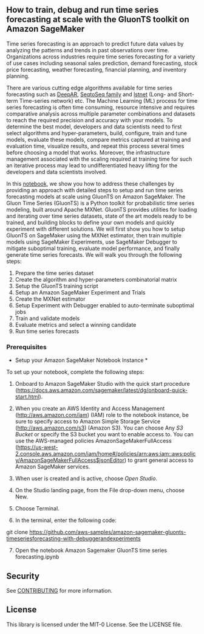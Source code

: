 ## How to train, debug and run time series forecasting at scale with the GluonTS toolkit on Amazon SageMaker

Time series forecasting is an approach to predict future data values by analyzing the patterns and trends in past observations over time. Organizations across industries require time series forecasting for a variety of use cases including seasonal sales prediction, demand forecasting, stock price forecasting, weather forecasting, financial planning, and inventory planning. 

There are various cutting edge algorithms available for time series forecasting such as [DeepAR](https://docs.aws.amazon.com/sagemaker/latest/dg/deepar.html), [SeqtoSeq family](https://ts.gluon.ai/api/gluonts/gluonts.model.seq2seq.html) and [lstnet](https://ts.gluon.ai/api/gluonts/gluonts.model.lstnet.html) (Long- and Short-term Time-series network) etc. The Machine Learning (ML) process for time series forecasting is often time consuming, resource intensive and requires comparative analysis across multiple parameter combinations and datasets to reach the required precision and accuracy with your models. To determine the best model, developers and data scientists need to first select algorithms and hyper-parameters, build, configure, train and tune models, evaluate these models, compare metrics captured at training and evaluation time, visualize results, and repeat this process several times before choosing a model that works. Moreover, the infrastructure management associated with the scaling required at training time for such an iterative process may lead to undifferentiated heavy lifting for the developers and data scientists involved.

In this [notebook](https://github.com/aws-samples/amazon-sagemaker-gluonts-timeseriesforecasting-with-debuggerandexperiments/blob/main/Amazon%20Sagemaker%20GluonTS%20time%20series%20forecasting.ipynb), we show you how to address these challenges by providing an approach with detailed steps to setup and run time series forecasting models at scale using GluonTS on Amazon SageMaker. The Gluon Time Series (GluonTS) is a Python toolkit for probabilistic time series modeling, built around Apache MXNet. GluonTS provides utilities for loading and iterating over time series datasets, state of the art models ready to be trained, and building blocks to define your own models and quickly experiment with different solutions. We will first show you how to setup GluonTS on SageMaker using the MXNet estimator, then train multiple models using SageMaker Experiments, use SageMaker Debugger to mitigate suboptimal training, evaluate model performance, and finally generate time series forecasts. We will walk you through the following steps:
1.	Prepare the time series dataset
2.	Create the algorithm and hyper-parameters combinatorial matrix
3.	Setup the GluonTS training script
4.	Setup an Amazon SageMaker Experiment and Trials
5.	Create the MXNet estimator
6.	Setup Experiment with Debugger enabled to auto-terminate suboptimal jobs
7.	Train and validate models
8.	Evaluate metrics and select a winning candidate
9.	Run time series forecasts

### Prerequisites

* Setup your Amazon SageMaker Notebook Instance *

To set up your notebook, complete the following steps:

1. Onboard to Amazon SageMaker Studio with the quick start procedure (https://docs.aws.amazon.com/sagemaker/latest/dg/onboard-quick-start.html).
2. When you create an AWS Identity and Access Management (http://aws.amazon.com/iam) (IAM) role to the notebook instance, be sure to specify access to Amazon Simple Storage Service (http://aws.amazon.com/s3) (Amazon S3). You can choose Any *S3 Bucket* or specify the S3 bucket you want to enable access to. You can use the AWS-managed policies AmazonSageMakerFullAccess (https://us-west-2.console.aws.amazon.com/iam/home#/policies/arn:aws:iam::aws:policy/AmazonSageMakerFullAccess$jsonEditor) to grant general access to Amazon SageMaker services. 

3. When user is created and is active, choose *Open Studio*.
4. On the Studio landing page, from the File drop-down menu, choose New.
5. Choose Terminal.
6. In the terminal, enter the following code:

git clone https://github.com/aws-samples/amazon-sagemaker-gluonts-timeseriesforecasting-with-debuggerandexperiments

7. Open the notebook Amazon Sagemaker GluonTS time series forecasting.ipynb



## Security

See [CONTRIBUTING](CONTRIBUTING.md#security-issue-notifications) for more information.

## License

This library is licensed under the MIT-0 License. See the LICENSE file.

